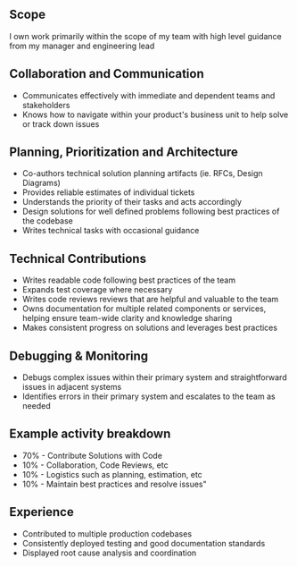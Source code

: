 ## Scope

I own work primarily within the scope of my team with high level guidance from my manager and engineering lead

## Collaboration and Communication

- Communicates effectively with immediate and dependent teams and stakeholders
- Knows how to navigate within your product's business unit to help solve or track down issues

## Planning, Prioritization and Architecture

- Co-authors technical solution planning artifacts (ie. RFCs, Design Diagrams)
- Provides reliable estimates of individual tickets
- Understands the priority of their tasks and acts accordingly
- Design solutions for well defined problems following best practices of the codebase
- Writes technical tasks with occasional guidance

## Technical Contributions

- Writes readable code following best practices of the team
- Expands test coverage where necessary
- Writes code reviews reviews that are helpful and valuable to the team
- Owns documentation for multiple related components or services, helping ensure team-wide clarity and knowledge sharing
- Makes consistent progress on solutions and leverages best practices

## Debugging & Monitoring

- Debugs complex issues within their primary system and straightforward issues in adjacent systems 
- Identifies errors in their primary system and escalates to the team as needed

## Example activity breakdown

- 70% - Contribute Solutions with Code
- 10% - Collaboration, Code Reviews, etc
- 10% - Logistics such as planning, estimation, etc
- 10% - Maintain best practices and resolve issues"

## Experience

- Contributed to multiple production codebases
- Consistently deployed testing and good documentation standards
- Displayed root cause analysis and coordination
